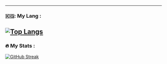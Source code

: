 ---

### 🇰🇬: My Lang :
[![Top Langs](https://github-readme-stats.vercel.app/api/top-langs/?username=jakshybala)](https://github.com/anuraghazra/github-readme-stats) 
 ---

### :fire: My Stats :
[![GitHub Streak](http://github-readme-streak-stats.herokuapp.com?user=jakshybala&theme=merko)](https://git.io/streak-stats)
